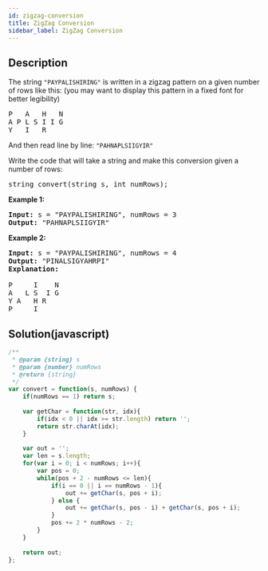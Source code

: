```yaml
---
id: zigzag-conversion
title: ZigZag Conversion
sidebar_label: ZigZag Conversion
---
```

## Description
<div class="description">
<p>The string <code>&quot;PAYPALISHIRING&quot;</code> is written in a zigzag pattern on a given number of rows like this: (you may want to display this pattern in a fixed font for better legibility)</p>

<pre>
P   A   H   N
A P L S I I G
Y   I   R
</pre>

<p>And then read line by line: <code>&quot;PAHNAPLSIIGYIR&quot;</code></p>

<p>Write the code that will take a string and make this conversion given a number of rows:</p>

<pre>
string convert(string s, int numRows);</pre>

<p><strong>Example 1:</strong></p>

<pre>
<strong>Input:</strong> s = &quot;PAYPALISHIRING&quot;, numRows = 3
<strong>Output:</strong> &quot;PAHNAPLSIIGYIR&quot;
</pre>

<p><strong>Example 2:</strong></p>

<pre>
<strong>Input:</strong> s = &quot;PAYPALISHIRING&quot;, numRows =&nbsp;4
<strong>Output:</strong>&nbsp;&quot;PINALSIGYAHRPI&quot;
<strong>Explanation:</strong>

P     I    N
A   L S  I G
Y A   H R
P     I</pre>

</div>

## Solution(javascript)
```javascript
/**
 * @param {string} s
 * @param {number} numRows
 * @return {string}
 */
var convert = function(s, numRows) {
    if(numRows == 1) return s;
    
    var getChar = function(str, idx){
        if(idx < 0 || idx >= str.length) return '';
        return str.charAt(idx);
    }
    
    var out = '';
    var len = s.length;
    for(var i = 0; i < numRows; i++){
        var pos = 0;
        while(pos + 2 - numRows <= len){
            if(i == 0 || i == numRows - 1){
                out += getChar(s, pos + i);
            } else {
                out += getChar(s, pos - i) + getChar(s, pos + i);
            }
            pos += 2 * numRows - 2;
        }
    }
    
    return out;
};
```